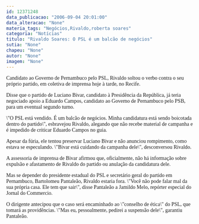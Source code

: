 ```yaml
---
id: 12371248
data_publicacao: "2006-09-04 20:01:00"
data_alteracao: "None"
materia_tags: "Negócios,Rivaldo,roberta soares"
categoria: "Notícias"
titulo: "Rivaldo Soares: O PSL é um balcão de negócios"
sutia: "None"
chapeu: "None"
autor: "None"
imagem: "None"
---
```

<p><FONT lang=JA></p>
<p><P><FONT face=Verdana>Candidato ao Governo de Pernambuco pelo PSL, Rivaldo soltou o verbo contra o seu próprio </FONT></FONT><FONT face=Verdana>partido, em coletiva de imprensa hoje à tarde, no Recife.</FONT></P></p>
<p><P><FONT face=Verdana>Disse que o partido de Luciano Bivar, candidato à Presidência da República, já teria <FONT lang=JA>negociado apoio a Eduardo Campos, candidato ao Governo de Pernambuco pelo PSB, para um eventual segundo turno.</P></FONT></FONT></p>
<p><P><FONT face=Verdana>\"O PSL está vendido. É um balcão de negócios. Minha candidatura está sendo boicotada dentro do partido\", esbravejou Rivaldo, alegando que não recebe material de campanha e é impedido de criticar Eduardo Campos no guia. </FONT></P></p>
<p><P><FONT face=Verdana>Apesar da fúria, ele tentou preservar Luciano Bivar e não anunciou rompimento, como <FONT lang=JA>estava </FONT>se especulando. \"Bivar está cuidando da campanha dele\", desconversou Rivaldo.</FONT></P></p>
<p><P><FONT face=Verdana>A assessoria de imprensa de Bivar afirmou que, oficialmente, não há informação sobre expulsão e afastamento de Rivaldo do partido ou anulação da candidatura dele. </FONT></P></p>
<p><P><FONT face=Verdana>Mas se depender do presidente estadual do PSL e secretário geral do partido em Pernambuco, Bartolomeu Pantaleão, Rivaldo estaria fora. \"Você não pode falar mal da sua própria casa. Ele tem que sair\", disse Pantaleão a Jamildo Melo, repórter <FONT lang=JA>especial do Jornal do Commercio. </P></FONT></FONT></p>
<p><P><FONT face=Verdana>O dirigente antecipou que o caso será encaminhado ao \"conselho de ética\" do PSL, que tomará as providências. \"Mas eu, pessoalmente, pedirei a suspensão dele\", garantiu Pantaleão.</FONT></P> </p>
